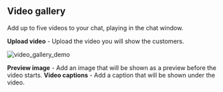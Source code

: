 ## Video gallery

Add up to five videos to your chat, playing in the chat window.

**Upload video** - Upload the video you will show the customers.

![video_gallery_demo](https://raw.githubusercontent.com/loyjoy/welcome/master/help/processes/process/subprocesses/video_gallery_demo.png)

**Preview image** - Add an image that will be shown as a preview before the video starts.
**Video captions** - Add a caption that will be shown under the video.

